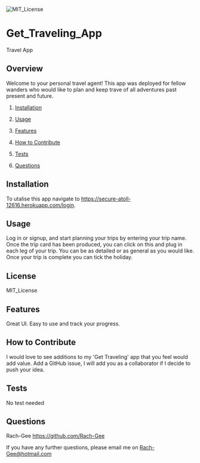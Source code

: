 ![MIT_License](https://img.shields.io/badge/MIT_License-License-green)

# Get_Traveling_App
Travel App

## Overview
        
Welcome to your personal travel agent! This app was deployed for fellow wanders who would like to plan and keep trave of all adventures past present and future.

1. [Installation](#Installation)

2. [Usage](#Usage)

3. [Features](#Features)

4. [How to Contribute](#How-to-Contribute)

5. [Tests](#Tests)

6. [Questions](#Questions)
        
## Installation
       
To utalise this app navigate to https://secure-atoll-12616.herokuapp.com/login.
       
## Usage
       
Log in or signup, and start planning your trips by entering your trip name. Once the trip card has been produced, you can click on this and plug in each leg of your trip. You can be as detailed or as general as you would like. Once your trip is complete you can tick the holiday.

## License

MIT_License
       
## Features
       
Great UI. Easy to use and track your progress.
        
## How to Contribute
        
I would love to see additions to my 'Get Traveling' app that you feel would add value. Add a GitHub issue, I will add you as a collaborator if I decide to push your idea.
        
## Tests
No test needed
    
## Questions
Rach-Gee
https://github.com/Rach-Gee

If you have any further questions, please email me on Rach-Gee@hotmail.com
